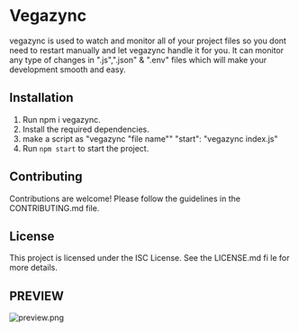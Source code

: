 # Vegazync

vegazync is used to watch and monitor all of your project files so you dont need to restart manually and let vegazync handle it for you. It can monitor any type of changes in  ".js",".json" & ".env" files which will make your development smooth and easy.

## Installation

1. Run npm i vegazync.
2. Install the required dependencies.
3. make a script as "vegazync "file name""
     "start": "vegazync index.js"
3. Run `npm start` to start the project.

## Contributing

Contributions are welcome! Please follow the guidelines in the CONTRIBUTING.md file.

## License
                                                                           
This project is licensed under the ISC License. See the LICENSE.md      fi     le for more details.
                                                                                                                                                                               
## PREVIEW  
![preview.png ](https://github.com/devharsh2k4/vegazync/blob/main/preview.png)                                                                                                                                                                                                                                                                                                              
